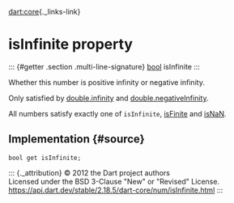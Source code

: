 [dart:core](../../dart-core/dart-core-library){._links-link}

isInfinite property
===================

::: {#getter .section .multi-line-signature}
[bool](../bool-class) isInfinite
:::

Whether this number is positive infinity or negative infinity.

Only satisfied by [double.infinity](../double/infinity-constant) and
[double.negativeInfinity](../double/negativeinfinity-constant).

All numbers satisfy exactly one of `isInfinite`, [isFinite](isfinite)
and [isNaN](isnan).

Implementation {#source}
--------------

``` {.language-dart data-language="dart"}
bool get isInfinite;
```

::: {._attribution}
© 2012 the Dart project authors\
Licensed under the BSD 3-Clause \"New\" or \"Revised\" License.\
<https://api.dart.dev/stable/2.18.5/dart-core/num/isInfinite.html>
:::
